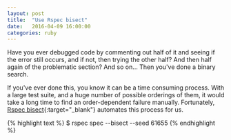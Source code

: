 ```yaml
---
layout: post
title:  "Use Rspec bisect"
date:   2016-04-09 16:00:00
categories: ruby
---
```


Have you ever debugged code by commenting out half of it and seeing if the error still occurs, and if not, then trying the other half? And then half again of the problematic section? And so on... Then you've done a binary search.

If you've ever done this, you know it can be a time consuming process. With a large test suite, and a huge number of possible orderings of them, it would take a long time to find an order-dependent failure manually. Fortunately, [Rspec bisect](https://relishapp.com/rspec/rspec-core/docs/command-line/bisect){:target="\_blank"} automates this process for us.

{% highlight text %}
$ rspec spec --bisect --seed 61655
{% endhighlight %}
